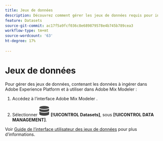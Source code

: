 ```yaml
---
title: Jeux de données
description: Découvrez comment gérer les jeux de données requis pour ingérer des données dans Adobe Mix Modeler.
feature: Datasets
source-git-commit: ac17f5a9fcf036c8e689879578e4b745b789cea3
workflow-type: tm+mt
source-wordcount: '63'
ht-degree: 17%

---
```



# Jeux de données

Pour gérer des jeux de données, contenant les données à ingérer dans Adobe Experience Platform et à utiliser dans Adobe Mix Modeler :

1. Accédez à l’interface Adobe Mix Modeler .

1. Sélectionner ![Données](../assets/icons/Data.svg) **[!UICONTROL Datasets]**, sous **[!UICONTROL DATA MANAGEMENT]**.

Voir [Guide de l’interface utilisateur des jeux de données](https://experienceleague.adobe.com/docs/experience-platform/catalog/datasets/user-guide.html?lang=fr) pour plus d’informations.
